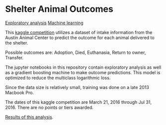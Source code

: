 # Shelter Animal Outcomes

[Exploratory analysis](https://github.com/dbricare/ShelterAnimalOutcomes/blob/master/exploreshelter.ipynb)
[Machine learning](https://github.com/dbricare/ShelterAnimalOutcomes/blob/master/mlshelter-rev1.ipynb)

This [kaggle competition](https://www.kaggle.com/c/shelter-animal-outcomes) utilizes a dataset 
of intake information from the Austin Animal Center to predict the outcome for each 
animal delivered to the shelter.

Possible outcomes are: Adoption, Died, Euthanasia, Return to owner, Transfer.

The jupyter notebooks in this repository contain exploratory analysis as well as a 
gradient boosting machine to make outcome predictions. 
This model is optimized to reduce the multiclass logarithmic loss.

Since the data size is relatively small, training was done on a late 2013 Macbook Pro.

The dates of this kaggle competition are March 21, 2016 through Jul 31, 2016. 
There are no points or tiers awarded.

[Results of this analysis](https://www.kaggle.com/dbricare/results).
